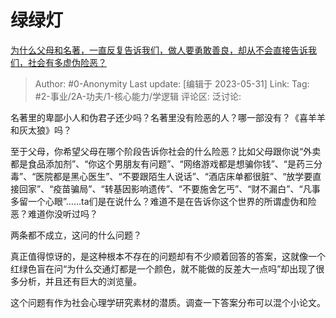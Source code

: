 # 绿绿灯
[为什么父母和名著，一直反复告诉我们，做人要勇敢善良，却从不会直接告诉我们，社会有多虚伪险恶？](https://www.zhihu.com/question/598152801/answer/3052969583)

> Author: #0-Anonymity
> Last update: [编辑于 2023-05-31]
> Link:
> Tag: #2-事业/2A-功夫/1-核心能力/学逻辑
> 评论区:
> 泛讨论:

名著里的卑鄙小人和伪君子还少吗？名著里没有险恶的人？哪一部没有？《喜羊羊和灰太狼》吗？

至于父母，你希望父母在哪个阶段告诉你社会的什么险恶？比如父母跟你说“外卖都是食品添加剂”、“你这个男朋友有问题”、“网络游戏都是想骗你钱”、“是药三分毒”、“医院都是黑心医生”、“不要跟陌生人说话”、“酒店床单都很脏”、“放学要直接回家”、“疫苗骗局”、“转基因影响遗传”、“不要施舍乞丐”、“财不漏白”、“凡事多留一个心眼”……ta们是在说什么？难道不是在告诉你这个世界的所谓虚伪和险恶？难道你没听过吗？

两条都不成立，这问的什么问题？

真正值得惊讶的，是这种根本不存在的问题却有不少顺着回答的答案，这就像一个红绿色盲在问“为什么交通灯都是一个颜色，就不能做的反差大一点吗”却出现了很多分析，并且还有巨大的浏览量。

这个问题有作为社会心理学研究素材的潜质。调查一下答案分布可以混个小论文。
